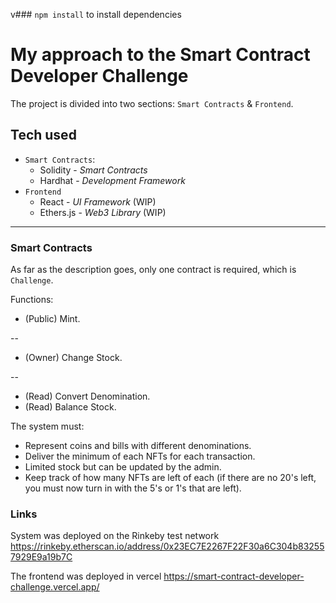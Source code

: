 v### `npm install` to install dependencies 

# My approach to the Smart Contract Developer Challenge

The project is divided into two sections: `Smart Contracts` & `Frontend`.

## Tech used

-   `Smart Contracts`:
    -   Solidity - _Smart Contracts_
    -   Hardhat - _Development Framework_
-   `Frontend`
    -   React - _UI Framework_ (WIP)
    -   Ethers.js - _Web3 Library_ (WIP)

---

### Smart Contracts

As far as the description goes, only one contract is required, which is `Challenge`.

Functions:

-   (Public) Mint.

--

-   (Owner) Change Stock.

--

-   (Read) Convert Denomination.
-   (Read) Balance Stock.

The system must:

- Represent coins and bills with different denominations.
- Deliver the minimum of each NFTs for each transaction.
- Limited stock but can be updated by the admin.
- Keep track of how many NFTs are left of each (if there are no 20's left, you must now turn in with the 5's or 1's that are left).

### Links

System was deployed on the Rinkeby test network
https://rinkeby.etherscan.io/address/0x23EC7E2267F22F30a6C304b832557929E9a19b7C

The frontend was deployed in vercel
https://smart-contract-developer-challenge.vercel.app/
